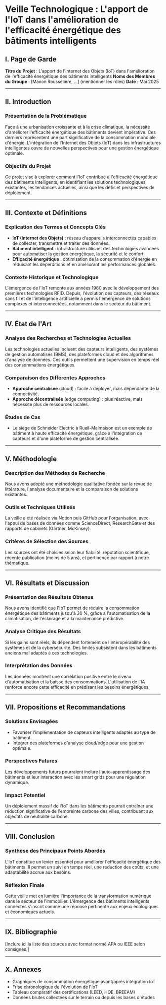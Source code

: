 # Veille Technologique : L'apport de l'IoT dans l'amélioration de l'efficacité énergétique des bâtiments intelligents

## I. Page de Garde

**Titre du Projet** : L'apport de l'Internet des Objets (IoT) dans l'amélioration de l'efficacité énergétique des bâtiments intelligents
**Noms des Membres du Groupe** : \[Manon Rousselière, ...] (mentionner les rôles)
**Date** : Mai 2025

---

## II. Introduction

### Présentation de la Problématique

Face à une urbanisation croissante et à la crise climatique, la nécessité d'améliorer l'efficacité énergétique des bâtiments devient impérative. Ces derniers représentent une part significative de la consommation mondiale d'énergie. L'intégration de l'Internet des Objets (IoT) dans les infrastructures intelligentes ouvre de nouvelles perspectives pour une gestion énergétique optimale.

### Objectifs du Projet

Ce projet vise à explorer comment l'IoT contribue à l'efficacité énergétique des bâtiments intelligents, en identifiant les solutions technologiques existantes, les tendances actuelles, ainsi que les défis et perspectives de déploiement.

---

## III. Contexte et Définitions

### Explication des Termes et Concepts Clés

* **IoT (Internet des Objets)** : réseau d'appareils interconnectés capables de collecter, transmettre et traiter des données.
* **Bâtiment intelligent** : infrastructure utilisant des technologies avancées pour automatiser la gestion énergétique, la sécurité et le confort.
* **Efficacité énergétique** : optimisation de la consommation d'énergie en réduisant les déperditions et en améliorant les performances globales.

### Contexte Historique et Technologique

L'émergence de l'IoT remonte aux années 1980 avec le développement des premières technologies RFID. Depuis, l'évolution des capteurs, des réseaux sans fil et de l'intelligence artificielle a permis l'émergence de solutions complexes et interconnectées, notamment dans le secteur du bâtiment.

---

## IV. État de l'Art

### Analyse des Recherches et Technologies Actuelles

Les technologies actuelles incluent des capteurs intelligents, des systèmes de gestion automatisés (BMS), des plateformes cloud et des algorithmes d'analyse de données. Ces outils permettent une supervision en temps réel des consommations énergétiques.

### Comparaison des Différentes Approches

* **Approche centralisée** (cloud) : facile à déployer, mais dépendante de la connectivité.
* **Approche décentralisée** (edge computing) : plus réactive, mais nécessite plus de ressources locales.

### Études de Cas

* Le siège de Schneider Electric à Rueil-Malmaison est un exemple de bâtiment à haute efficacité énergétique, grâce à l'intégration de capteurs et d'une plateforme de gestion centralisée.

---

## V. Méthodologie

### Description des Méthodes de Recherche

Nous avons adopté une méthodologie qualitative fondée sur la revue de littérature, l'analyse documentaire et la comparaison de solutions existantes.

### Outils et Techniques Utilisés

La veille a été réalisée via Notion puis GitHub pour l'organisation, avec l'appui de bases de données comme ScienceDirect, ResearchGate et des rapports de cabinets (Gartner, McKinsey).

### Critères de Sélection des Sources

Les sources ont été choisies selon leur fiabilité, réputation scientifique, récente publication (moins de 5 ans), et pertinence par rapport à notre thématique.

---

## VI. Résultats et Discussion

### Présentation des Résultats Obtenus

Nous avons identifié que l'IoT permet de réduire la consommation énergétique des bâtiments jusqu'à 30 %, grâce à l'automatisation de la climatisation, de l'éclairage et à la maintenance prédictive.

### Analyse Critique des Résultats

Si les gains sont réels, ils dépendent fortement de l'interopérabilité des systèmes et de la cybersécurité. Des limites subsistent dans les bâtiments anciens mal adaptés à ces technologies.

### Interprétation des Données

Les données montrent une corrélation positive entre le niveau d'automatisation et la baisse des consommations. L'utilisation de l'IA renforce encore cette efficacité en prédisant les besoins énergétiques.

---

## VII. Propositions et Recommandations

### Solutions Envisagées

* Favoriser l'implémentation de capteurs intelligents adaptés au type de bâtiment.
* Intégrer des plateformes d'analyse cloud/edge pour une gestion optimale.

### Perspectives Futures

Les développements futurs pourraient inclure l'auto-apprentissage des bâtiments et leur interaction avec les smart grids pour une régulation dynamique.

### Impact Potentiel

Un déploiement massif de l'IoT dans les bâtiments pourrait entraîner une réduction significative de l'empreinte carbone des villes, contribuant aux objectifs de neutralité carbone.

---

## VIII. Conclusion

### Synthèse des Principaux Points Abordés

L'IoT constitue un levier essentiel pour améliorer l'efficacité énergétique des bâtiments. Il permet un suivi en temps réel, une réduction des coûts, et une adaptabilité accrue aux besoins.

### Réflexion Finale

Cette veille met en lumière l'importance de la transformation numérique dans le secteur de l'immobilier. L'émergence des bâtiments intelligents connectés s'inscrit comme une réponse pertinente aux enjeux écologiques et économiques actuels.

---

## IX. Bibliographie

\[Inclure ici la liste des sources avec format normé APA ou IEEE selon consignes.]

---

## X. Annexes

* Graphiques de consommation énergétique avant/après intégration IoT
* Frise chronologique de l'évolution de l'IoT
* Tableau comparatif des certifications (LEED, HQE, BREEAM)
* Données brutes collectées sur le terrain ou depuis les bases d'études

